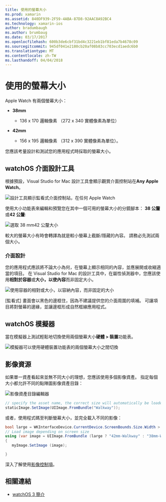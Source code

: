 ```yaml
---
title: 使用的螢幕大小
ms.prod: xamarin
ms.assetid: 840DF939-2F59-4ABA-87D8-92AAC8A92BC4
ms.technology: xamarin-ios
author: bradumbaugh
ms.author: brumbaug
ms.date: 03/17/2017
ms.openlocfilehash: 600b3de6cbf31bd4c3221eb1bf81eda7b4678c09
ms.sourcegitcommit: 945df041e2180cb20af08b83cc703ecd1aedc6b0
ms.translationtype: MT
ms.contentlocale: zh-TW
ms.lasthandoff: 04/04/2018
---
```

# <a name="working-with-screen-sizes"></a>使用的螢幕大小

Apple Watch 有兩個螢幕大小：

- **38mm**
  - 136 x 170 邏輯像素 （272 x 340 實體像素為單位）

- **42mm**
  - 156 x 195 邏輯像素 （312 x 390 實體像素為單位）。

您應該考量設計和測試您的應用程式時採取的螢幕大小。

## <a name="watchos-interface-designer"></a>watchOS 介面設計工具

根據預設，Visual Studio for Mac 設計工具會顯示觀賞介面控制站在**Any Apple Watch**。

![](screen-sizes-images/screen-any-sml.png "設計工具顯示監看式介面控制站，在任何 Apple Watch")

使用大小功能表來編輯和預覽您在其中一個可用的螢幕大小的分鏡腳本： **38 公釐**或**42 公釐**:

![](screen-sizes-images/screen-menu-sml.png "選取 38 mm42 公釐大小")

較大的螢幕大小有時會轉譯為就是較小螢幕上截斷/隱藏的內容。
請務必先測試兩個大小。


### <a name="interface-design"></a>介面設計

您的應用程式應該將不論大小為何，在螢幕上顯示相同的內容，並應展開或收縮適當的項目。 在 Visual Studio for Mac 的設計工具中，在屬性偵測器中，您應該使用**相對於容器**或**大小，以使內容**而非固定大小。

![](screen-sizes-images/sizeattributepanel-sml.png "使用容器的相對或大小，以容納內容，而非固定的大小")

[監看式] 畫面會以黑色的邊框住，因為不建議提供您的介面周圍的填補。 可讓項目將對螢幕的邊緣，並讓邊框形成自然框線應用程式。


## <a name="watchos-simulator"></a>watchOS 模擬器

當在模擬器上測試輕鬆地切換使用兩個螢幕大小**硬體 > 裝置**功能表。

![](screen-sizes-images/simulator.png "模擬器可以使用硬體裝置功能表的兩個螢幕大小之間切換")


## <a name="image-resources"></a>影像資源

如果單一資產看起來並無不同大小的理想，您應該使用多個影像資產。 指定每個大小都允許不同的點陣圖影像資產目錄：

![](screen-sizes-images/images-xcassets.png "影像資產目錄編輯器")

```csharp
// specify the asset name, the correct size will automatically be loaded
staticImage.SetImage(UIImage.FromBundle("Walkway"));
```

或者，使用程式碼至判斷螢幕大小，並完全載入不同的影像：

```csharp
bool large = WKInterfaceDevice.CurrentDevice.ScreenBounds.Size.Width > 136.0;
// Load image depending on screen size
using (var image = UIImage.FromBundle (large ? "42mm-Walkway" : "38mm-Walkway"))
{
   myImage.SetImage (image);

}
```

深入了解使用[影像控制項](~/ios/watchos/user-interface/image.md)。



## <a name="related-links"></a>相關連結

- [watchOS 3 簡介](~/ios/watchos/platform/introduction-to-watchos3/index.md)
